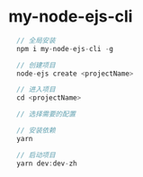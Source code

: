 # my-node-ejs-cli

``` javascript
  // 全局安装
  npm i my-node-ejs-cli -g

  // 创建项目
  node-ejs create <projectName>

  // 进入项目
  cd <projectName>

  // 选择需要的配置

  // 安装依赖
  yarn

  // 启动项目
  yarn dev:dev-zh
```
